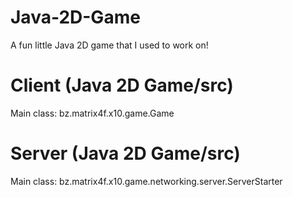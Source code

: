 # Java-2D-Game
A fun little Java 2D game that I used to work on!

# Client (Java 2D Game/src)
Main class: bz.matrix4f.x10.game.Game

# Server (Java 2D Game/src)
Main class: bz.matrix4f.x10.game.networking.server.ServerStarter
